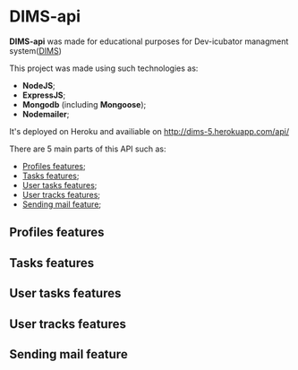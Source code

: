 # DIMS-api

**DIMS-api** was made for educational purposes for Dev-icubator managment system([DIMS](https://github.com/Dev-incubator/DIMS.UI-5))

This project was made using such technologies as:
 - **NodeJS**;
 - **ExpressJS**;
 - **Mongodb** (including **Mongoose**);
 - **Nodemailer**;

It's deployed on Heroku and availiable on http://dims-5.herokuapp.com/api/

There are 5 main parts of this API such as:

 + [Profiles features](#PROFILES);
 + [Tasks features](#TASKS);
 + [User tasks features](#USER_TASKS);
 + [User tracks features](#USER_TRACKS);
 + [Sending mail feature](#MAIL);

## <a name="PROFILES"></a>  Profiles features



## <a name="TASKS"></a>  Tasks features



## <a name="USER_TASKS"></a>  User tasks features



## <a name="USER_TRACKS"></a>  User tracks features



## <a name="MAIL"></a> Sending mail feature


